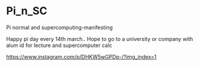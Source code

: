 # Pi_n_SC
Pi normal and supercomputing-manifesting

Happy pi day every 14th march.. Hope to go to a university or company with alum id for lecture and supercomputer calc 

https://www.instagram.com/p/DHKW5wGPDp-/?img_index=1
